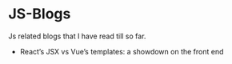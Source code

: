 # JS-Blogs
Js related blogs that I have read till so far.

* React’s JSX vs Vue’s templates: a showdown on the front end
